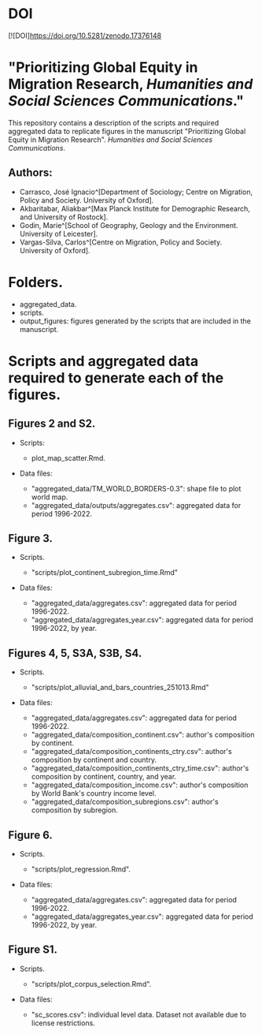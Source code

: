 # DOI

[![DOI]https://doi.org/10.5281/zenodo.17376148

# "Prioritizing Global Equity in Migration Research, *Humanities and Social Sciences Communications*."

This repository contains a description of the scripts and required aggregated data to replicate figures in the manuscript "Prioritizing Global Equity in Migration Research". *Humanities and Social Sciences Communications*.

## Authors: 

- Carrasco, José Ignacio^[Department of Sociology; Centre on Migration, Policy and Society. University of Oxford].
- Akbaritabar, Aliakbar^[Max Planck Institute for Demographic Research, and University of Rostock].
- Godin, Marie^[School of Geography, Geology and the Environment. University of Leicester].
- Vargas-Silva, Carlos^[Centre on Migration, Policy and Society. University of Oxford].

# Folders.

- aggregated_data.
- scripts.
- output_figures: figures generated by the scripts that are included in the manuscript.


# Scripts and aggregated data required to generate each of the figures.

## Figures 2 and S2.

- Scripts:
  - plot_map_scatter.Rmd.

- Data files:
  - "aggregated_data/TM_WORLD_BORDERS-0.3": shape file to plot world map.
  - "aggregated_data/outputs/aggregates.csv": aggregated data for period 1996-2022.

## Figure 3.

- Scripts.
  - "scripts/plot_continent_subregion_time.Rmd"

- Data files:
  - "aggregated_data/aggregates.csv": aggregated data for period 1996-2022.
  - "aggregated_data/aggregates_year.csv": aggregated data for period 1996-2022, by year.

## Figures 4, 5, S3A, S3B, S4.

- Scripts.
  - "scripts/plot_alluvial_and_bars_countries_251013.Rmd"

- Data files:
  - "aggregated_data/aggregates.csv": aggregated data for period 1996-2022.
  - "aggregated_data/composition_continent.csv": author's composition by continent.
  - "aggregated_data/composition_continents_ctry.csv": author's composition by continent and country.
  - "aggregated_data/composition_continents_ctry_time.csv": author's composition by continent, country, and year.
  - "aggregated_data/composition_income.csv": author's composition by World Bank's country income level.
  - "aggregated_data/composition_subregions.csv": author's composition by subregion.

## Figure 6.

- Scripts.
  - "scripts/plot_regression.Rmd".
  
- Data files:
  - "aggregated_data/aggregates.csv": aggregated data for period 1996-2022.
  - "aggregated_data/aggregates_year.csv": aggregated data for period 1996-2022, by year.


## Figure S1.

- Scripts.
  - "scripts/plot_corpus_selection.Rmd".

- Data files:
  - "sc_scores.csv": individual level data. Dataset not available due to license restrictions.


